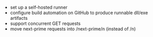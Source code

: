 - set up a self-hosted runner
- configure build automation on GitHub to produce runnable dll/exe artifacts
- support concurrent GET requests
- move next-prime requests into /next-prime/n (instead of /n)
